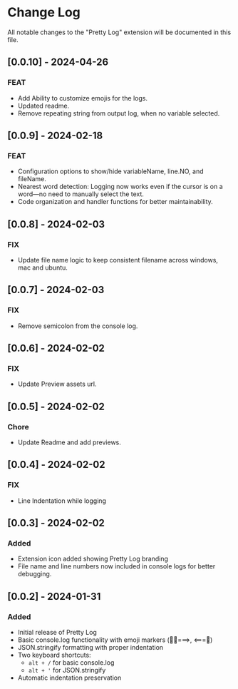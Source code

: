# Change Log

All notable changes to the "Pretty Log" extension will be documented in this file.

## [0.0.10] - 2024-04-26
### FEAT
- Add Ability to customize emojis for the logs.
- Updated readme.
- Remove repeating string from output log, when no variable selected.

## [0.0.9] - 2024-02-18
### FEAT
- Configuration options to show/hide variableName, line.NO, and fileName.
- Nearest word detection: Logging now works even if the cursor is on a word—no need to manually select the text.
- Code organization and handler functions for better maintainability.

## [0.0.8] - 2024-02-03
### FIX
- Update file name logic to keep consistent filename across windows, mac and ubuntu.

## [0.0.7] - 2024-02-03
### FIX
- Remove semicolon from the console log.

## [0.0.6] - 2024-02-02
### FIX
- Update Preview assets url.

## [0.0.5] - 2024-02-02
### Chore
- Update Readme and add previews.

## [0.0.4] - 2024-02-02
### FIX
- Line Indentation while logging

## [0.0.3] - 2024-02-02
### Added
- Extension icon added showing Pretty Log branding
- File name and line numbers now included in console logs for better debugging.

## [0.0.2] - 2024-01-31
### Added
- Initial release of Pretty Log
- Basic console.log functionality with emoji markers (🧑‍💻===>, <===🛑)
- JSON.stringify formatting with proper indentation
- Two keyboard shortcuts:
  - `alt + /` for basic console.log
  - `alt + '` for JSON.stringify
- Automatic indentation preservation